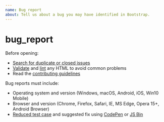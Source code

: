 ```yaml
---
name: Bug report
about: Tell us about a bug you may have identified in Bootstrap.
---
```


# bug\_report

Before opening:

* [Search for duplicate or closed issues](https://github.com/twbs/bootstrap/issues?utf8=%E2%9C%93&q=is%3Aissue)
* [Validate](https://html5.validator.nu/) and [lint](https://github.com/twbs/bootlint#in-the-browser) any HTML to avoid common problems
* Read the [contributing guidelines](https://github.com/twbs/bootstrap/blob/master/CONTRIBUTING.md)

Bug reports must include:

* Operating system and version \(Windows, macOS, Android, iOS, Win10 Mobile\)
* Browser and version \(Chrome, Firefox, Safari, IE, MS Edge, Opera 15+, Android Browser\)
* [Reduced test case](https://css-tricks.com/reduced-test-cases/) and suggested fix using [CodePen](https://codepen.io/) or [JS Bin](https://jsbin.com/)

